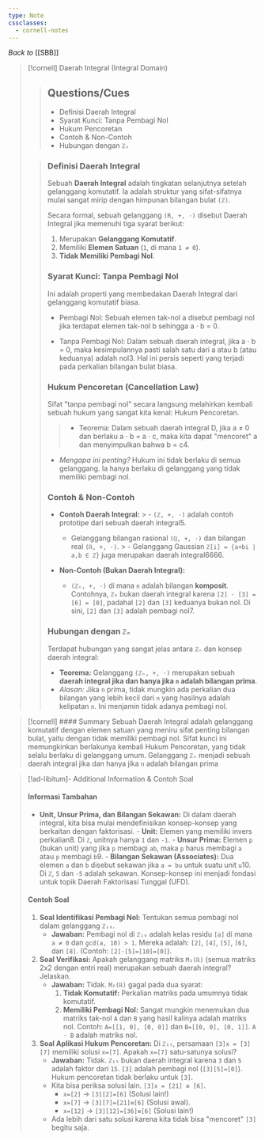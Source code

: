 ```yaml
---
type: Note
cssclasses:
  - cornell-notes
---
```

_Back to_ [[SBB]]

> [!cornell] Daerah Integral (Integral Domain)
> 
> > ## Questions/Cues
> > 
> > - Definisi Daerah Integral
> > - Syarat Kunci: Tanpa Pembagi Nol
> > - Hukum Pencoretan
> > - Contoh & Non-Contoh
> > - Hubungan dengan `ℤₙ`
> 
> > ### Definisi Daerah Integral
> > 
> > Sebuah **Daerah Integral** adalah tingkatan selanjutnya setelah gelanggang komutatif. Ia adalah struktur yang sifat-sifatnya mulai sangat mirip dengan himpunan bilangan bulat `(ℤ)`.
> >
> > Secara formal, sebuah gelanggang `(R, +, ⋅)` disebut Daerah Integral jika memenuhi tiga syarat berikut:
> > 1. Merupakan **Gelanggang Komutatif**.
> > 2. Memiliki **Elemen Satuan** (`1`, di mana `1 ≠ 0`).
> > 3. **Tidak Memiliki Pembagi Nol**.
> > 
> > ### Syarat Kunci: Tanpa Pembagi Nol
> > 
> > Ini adalah properti yang membedakan Daerah Integral dari gelanggang komutatif biasa.
> > 
> > - Pembagi Nol: Sebuah elemen tak-nol a disebut pembagi nol jika terdapat elemen tak-nol b sehingga a ⋅ b = 0.
> > 
> > - Tanpa Pembagi Nol: Dalam sebuah daerah integral, jika a ⋅ b = 0, maka kesimpulannya pasti salah satu dari a atau b (atau keduanya) adalah nol3. Hal ini persis seperti yang terjadi pada perkalian bilangan bulat biasa.
> > 
> > ### Hukum Pencoretan (Cancellation Law)
> > 
> > Sifat "tanpa pembagi nol" secara langsung melahirkan kembali sebuah hukum yang sangat kita kenal: Hukum Pencoretan.
> > 
> > > - Teorema: Dalam sebuah daerah integral D, jika a ≠ 0 dan berlaku a ⋅ b = a ⋅ c, maka kita dapat "mencoret" a dan menyimpulkan bahwa b = c4.
> > 
> > - _Mengapa ini penting?_ Hukum ini tidak berlaku di semua gelanggang. Ia hanya berlaku di gelanggang yang tidak memiliki pembagi nol.
> > 
> > ### Contoh & Non-Contoh
> > 
> > - **Contoh Daerah Integral:** > - `(ℤ, +, ⋅)` adalah contoh prototipe dari sebuah daerah integral5.
> >     
> >     - Gelanggang bilangan rasional `(ℚ, +, ⋅)` dan bilangan real `(ℝ, +, ⋅)`. > - Gelanggang Gaussian `ℤ[i] = {a+bi | a,b ∈ ℤ}` juga merupakan daerah integral6666.
> >         
> > - **Non-Contoh (Bukan Daerah Integral):**
> >     - `(ℤₙ, +, ⋅)` di mana `n` adalah bilangan **komposit**. Contohnya, `ℤ₆` bukan daerah integral karena `[2] ⋅ [3] = [6] = [0]`, padahal `[2]` dan `[3]` keduanya bukan nol. Di sini, `[2]` dan `[3]` adalah pembagi nol7.
> >         
> > 
> > ### Hubungan dengan `ℤₙ`
> > 
> > Terdapat hubungan yang sangat jelas antara `ℤₙ` dan konsep daerah integral:
> > 
> > - **Teorema:** Gelanggang `(ℤₙ, +, ⋅)` merupakan sebuah **daerah integral jika dan hanya jika `n` adalah bilangan prima**.
> > - _Alasan:_ Jika `n` prima, tidak mungkin ada perkalian dua bilangan yang lebih kecil dari `n` yang hasilnya adalah kelipatan `n`. Ini menjamin tidak adanya pembagi nol.

> [!cornell] #### Summary
> Sebuah Daerah Integral adalah gelanggang komutatif dengan elemen satuan yang meniru sifat penting bilangan bulat, yaitu dengan tidak memiliki pembagi nol. Sifat kunci ini memungkinkan berlakunya kembali Hukum Pencoretan, yang tidak selalu berlaku di gelanggang umum. Gelanggang `ℤₙ` menjadi sebuah daerah integral jika dan hanya jika `n` adalah bilangan prima

> [!ad-libitum]- Additional Information & Contoh Soal
> 
> #### Informasi Tambahan
> 
> - **Unit, Unsur Prima, dan Bilangan Sekawan:** Di dalam daerah integral, kita bisa mulai mendefinisikan konsep-konsep yang berkaitan dengan faktorisasi. - **Unit:** Elemen yang memiliki invers perkalian8. Di `ℤ`, unitnya hanya `1` dan `-1`. - **Unsur Prima:** Elemen `p` (bukan unit) yang jika `p` membagi `ab`, maka `p` harus membagi `a` atau `p` membagi `b`9. - **Bilangan Sekawan (Associates):** Dua elemen `a` dan `b` disebut sekawan jika `a = bu` untuk suatu unit `u`10. Di `ℤ`, `5` dan `-5` adalah sekawan. Konsep-konsep ini menjadi fondasi untuk topik Daerah Faktorisasi Tunggal (UFD).
>     
> 
> #### Contoh Soal
> 
> 1. **Soal Identifikasi Pembagi Nol:** Tentukan semua pembagi nol dalam gelanggang `ℤ₁₀`.
>     - **Jawaban:** Pembagi nol di `ℤ₁₀` adalah kelas residu `[a]` di mana `a ≠ 0` dan `gcd(a, 10) > 1`. Mereka adalah: `[2]`, `[4]`, `[5]`, `[6]`, dan `[8]`. (Contoh: `[2]⋅[5]=[10]=[0]`).
> 2. **Soal Verifikasi:** Apakah gelanggang matriks `M₂(ℝ)` (semua matriks 2x2 dengan entri real) merupakan sebuah daerah integral? Jelaskan.
>     - **Jawaban:** Tidak. `M₂(ℝ)` gagal pada dua syarat:
>         1. **Tidak Komutatif:** Perkalian matriks pada umumnya tidak komutatif.
>         2. **Memiliki Pembagi Nol:** Sangat mungkin menemukan dua matriks tak-nol `A` dan `B` yang hasil kalinya adalah matriks nol. Contoh: `A=[[1, 0], [0, 0]]` dan `B=[[0, 0], [0, 1]]`. `A ⋅ B` adalah matriks nol.
> 3. **Soal Aplikasi Hukum Pencoretan:** Di `ℤ₁₅`, persamaan `[3]x = [3][7]` memiliki solusi `x=[7]`. Apakah `x=[7]` satu-satunya solusi?
>     - **Jawaban:** Tidak. `ℤ₁₅` bukan daerah integral karena `3` dan `5` adalah faktor dari `15`. `[3]` adalah pembagi nol (`[3][5]=[0]`). Hukum pencoretan tidak berlaku untuk `[3]`.
>     - Kita bisa periksa solusi lain. `[3]x = [21] ≡ [6]`.
>         - `x=[2]` → `[3][2]=[6]` (Solusi lain!)
>         - `x=[7]` → `[3][7]=[21]≡[6]` (Solusi awal).
>         - `x=[12]` → `[3][12]=[36]≡[6]` (Solusi lain!)
>     - Ada lebih dari satu solusi karena kita tidak bisa "mencoret" `[3]` begitu saja.